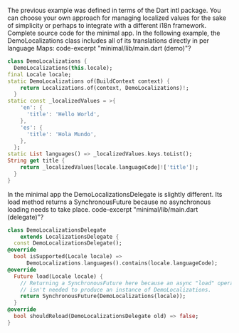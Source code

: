 The previous example was defined in terms of the Dart intl
package. You can choose your own approach for managing
localized values for the sake of simplicity or perhaps to integrate
with a different i18n framework.
Complete source code for the minimal app.
In the following example, the DemoLocalizations class 
includes all of its translations directly in per language Maps:
code-excerpt "minimal/lib/main.dart (demo)"?
```dart
class DemoLocalizations {
  DemoLocalizations(this.locale);
final Locale locale;
static DemoLocalizations of(BuildContext context) {
    return Localizations.of(context, DemoLocalizations)!;
  }
static const _localizedValues = >{
    'en': {
      'title': 'Hello World',
    },
    'es': {
      'title': 'Hola Mundo',
    },
  };
static List languages() => _localizedValues.keys.toList();
String get title {
    return _localizedValues[locale.languageCode]!['title']!;
  }
}
```
In the minimal app the DemoLocalizationsDelegate is slightly
different. Its load method returns a SynchronousFuture
because no asynchronous loading needs to take place.
code-excerpt "minimal/lib/main.dart (delegate)"?
```dart
class DemoLocalizationsDelegate
    extends LocalizationsDelegate {
  const DemoLocalizationsDelegate();
@override
  bool isSupported(Locale locale) =>
      DemoLocalizations.languages().contains(locale.languageCode);
@override
  Future load(Locale locale) {
    // Returning a SynchronousFuture here because an async "load" operation
    // isn't needed to produce an instance of DemoLocalizations.
    return SynchronousFuture(DemoLocalizations(locale));
  }
@override
  bool shouldReload(DemoLocalizationsDelegate old) => false;
}
```
